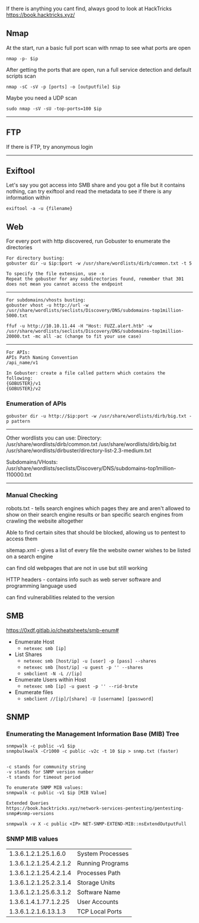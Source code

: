 If there is anything you cant find, always good to look at HackTricks
https://book.hacktricks.xyz/
## Nmap
At the start, run a basic full port scan with nmap to see what ports are open
```
nmap -p- $ip
```
After getting the ports that are open, run a full service detection and default scripts scan
```
nmap -sC -sV -p [ports] -o [outputfile] $ip
```
Maybe you need a UDP scan
```
sudo nmap -sV -sU -top-ports=100 $ip
```
----
## FTP
If there is FTP, try anonymous login

----
## Exiftool
Let's say you got access into SMB share and you got a file but it contains nothing, can try exiftool and read the metadata to see if there is any information within
```
exiftool -a -u {filename}
```
## Web
For every port with http discovered, run Gobuster to enumerate the directories
```
For directory busting:
gobuster dir -u $ip:$port -w /usr/share/wordlists/dirb/common.txt -t 5

To specify the file extension, use -x
Repeat the gobuster for any subdirectories found, remember that 301 does not mean you cannot access the endpoint
```
---------
```
For subdomains/vhosts busting:
gobuster vhost -u http://url -w /usr/share/wordlists/seclists/Discovery/DNS/subdomains-top1million-5000.txt

ffuf -u http://10.10.11.44 -H "Host: FUZZ.alert.htb" -w /usr/share/wordlists/seclists/Discovery/DNS/subdomains-top1million-20000.txt -mc all -ac (change to fit your use case)
```
-------
```
For APIs:
APIs Path Naming Convention
/api_name/v1

In Gobuster: create a file called pattern which contains the following:
{GOBUSTER}/v1
{GOBUSTER}/v2
```
### Enumeration of APIs
```
gobuster dir -u http://$ip:port -w /usr/share/wordlists/dirb/big.txt -p pattern
```
-----
Other wordlists you can use:
Directory:
/usr/share/wordlists/dirb/common.txt 
/usr/share/wordlists/dirb/big.txt 
/usr/share/wordlists/dirbuster/directory-list-2.3-medium.txt

Subdomains/VHosts:
/usr/share/wordlists/seclists/Discovery/DNS/subdomains-top1million-110000.txt

----
### Manual Checking
robots.txt -  tells search engines which pages they are and aren't allowed to show on their search engine results or ban specific search engines from crawling the website altogether

Able to find certain sites that should be blocked, allowing us to pentest to access them

sitemap.xml - gives a list of every file the website owner wishes to be listed on a search engine

can find old webpages that are not in use but still working

HTTP headers - contains info such as web server software and programming language used

can find vulnerabilities related to the version
## SMB
https://0xdf.gitlab.io/cheatsheets/smb-enum#
- Enumerate Host
    - `netexec smb [ip]`
- List Shares
    - `netexec smb [host/ip] -u [user] -p [pass] --shares`
    - `netexec smb [host/ip] -u guest -p '' --shares`
    - `smbclient -N -L //[ip]`
- Enumerate Users within Host
	- `netexec smb [ip] -u guest -p '' --rid-brute`
- Enumerate files
	- `smbclient //[ip]/[share] -U [username] [password]`

## SNMP
### Enumerating the Management Information Base (MIB) Tree
```
snmpwalk -c public -v1 $ip 
snmpbulkwalk -Cr1000 -c public -v2c -t 10 $ip > snmp.txt (faster)


-c stands for community string
-v stands for SNMP version number
-t stands for timeout period

To enumerate SNMP MIB values:
snmpwalk -c public -v1 $ip [MIB Value]

Extended Queries
https://book.hacktricks.xyz/network-services-pentesting/pentesting-snmp#snmp-versions

snmpwalk -v X -c public <IP> NET-SNMP-EXTEND-MIB::nsExtendOutputFull
```
### SNMP MIB values

|                        |                  |
| ---------------------- | ---------------- |
| 1.3.6.1.2.1.25.1.6.0   | System Processes |
| 1.3.6.1.2.1.25.4.2.1.2 | Running Programs |
| 1.3.6.1.2.1.25.4.2.1.4 | Processes Path   |
| 1.3.6.1.2.1.25.2.3.1.4 | Storage Units    |
| 1.3.6.1.2.1.25.6.3.1.2 | Software Name    |
| 1.3.6.1.4.1.77.1.2.25  | User Accounts    |
| 1.3.6.1.2.1.6.13.1.3   | TCP Local Ports  |
